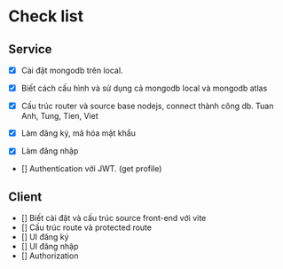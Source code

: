 # Check list

## Service

- [x] Cài đặt mongodb trên local.
- [x] Biết cách cấu hình và sử dụng cả mongodb local và mongodb atlas

- [x] Cấu trúc router và source base nodejs, connect thành công db.
      Tuan Anh, Tung, Tien, Viet
- [x] Làm đăng ký, mã hóa mật khẩu

- [x] Làm đăng nhập
- [] Authentication với JWT. (get profile)

## Client

- [] Biết cài đặt và cấu trúc source front-end với vite
- [] Cấu trúc route và protected route
- [] UI đăng ký
- [] UI đăng nhập
- [] Authorization
